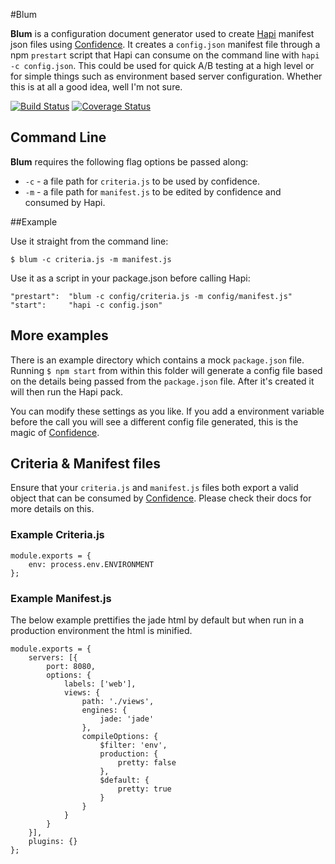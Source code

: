 #Blum

**Blum** is a configuration document generator used to create [Hapi](https://github.com/hapijs/hapi) manifest json files using [Confidence](https://github.com/hapijs/confidence). It creates a `config.json` manifest file through a npm `prestart` script that Hapi can consume on the command line with `hapi -c config.json`. This could be used for quick A/B testing at a high level or for simple things such as environment based server configuration. Whether this is at all a good idea, well I'm not sure.

[![Build Status](https://travis-ci.org/chasevida/blum.svg)](https://travis-ci.org/chasevida/blum)
[![Coverage Status](https://coveralls.io/repos/chasevida/blum/badge.png?branch=master)](https://coveralls.io/r/chasevida/blum?branch=master)

## Command Line
**Blum** requires the following flag options be passed along:

*	`-c` - a file path for `criteria.js` to be used by confidence.
*	`-m` - a file path for `manifest.js` to be edited by confidence and consumed by Hapi.

##Example

Use it straight from the command line:

	$ blum -c criteria.js -m manifest.js

Use it as a script in your package.json before calling Hapi:

	"prestart":  "blum -c config/criteria.js -m config/manifest.js"
	"start": 	 "hapi -c config.json"
	
## More examples
There is an example directory which contains a mock `package.json` file. Running `$ npm start` from within this folder will generate a config file based on the details being passed from the `package.json` file. After it's created it will then run the Hapi pack.


You can modify these settings as you like. If you add a environment variable before the call you will see a different config file generated, this is the magic of [Confidence](https://github.com/hapijs/confidence).

## Criteria & Manifest files
Ensure that your `criteria.js` and `manifest.js` files both export a valid object that can be consumed by [Confidence](https://github.com/hapijs/confidence). Please check their docs for more details on this.

### Example Criteria.js


	module.exports = {
    	env: process.env.ENVIRONMENT
	};

### Example Manifest.js
The below example prettifies the jade html by default but when run in a production environment the html is minified.

	module.exports = {
    	servers: [{
        	port: 8080,
        	options: {
            	labels: ['web'],
            	views: {
                	path: './views',
                	engines: {
                   		jade: 'jade'
                	},
                	compileOptions: {
                    	$filter: 'env',
                    	production: {
                    	    pretty: false
                    	},
                    	$default: {
                    	    pretty: true
                    	}
                	}
            	}
        	}
    	}],
    	plugins: {}
	};